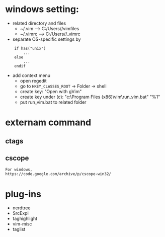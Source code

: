 # windows setting:
* related directory and files
    * ~/.vim --> C:/Users/<user name>/vimfiles
    * ~/.vimrc --> C:/Users/<user name>/_vimrc
* separate OS-specific settings by
```    
    if has("unix")
        ...
    else
        ...
    endif
```   
* add context menu
    * open regedit
    * go to `HKEY_CLASSES_ROOT` -> Folder -> shell
    * create key: "Open with gVim"
    * create key under (c): "c:\Program Files (x86)\vim\run_vim.bat" "%1"
    * put run_vim.bat to related folder

# externam command

## ctags

## cscope
    For windows, 
    https://code.google.com/archive/p/cscope-win32/

# plug-ins

* nerdtree
* SrcExpl
* taghighlight
* vim-misc
* taglist
